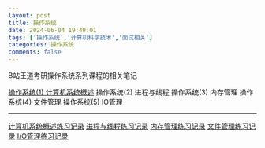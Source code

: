 ```yaml
---
layout: post
title: 操作系统
date: 2024-06-04 19:49:01
tags: ['操作系统','计算机科学技术','面试相关']
categories: 操作系统
comments: false
---
```


B站王道考研操作系统系列课程的相关笔记

<!-- more -->
[操作系统(1) 计算机系统概述](/next/操作系统-1-计算机系统概述/)
操作系统(2) 进程与线程
操作系统(3) 内存管理
操作系统(4) 文件管理
操作系统(5) IO管理

---

[计算机系统概述练习记录](/next/操作系统概述)
[进程与线程练习记录](/next/进程与线程)
[内存管理练习记录](/next/内存管理)
[文件管理练习记录](/next/文件管理)
[I/O管理练习记录](/next/I-O管理)